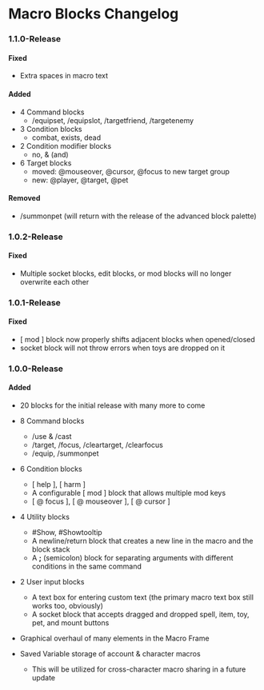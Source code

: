 # Macro Blocks Changelog
### 1.1.0-Release
#### Fixed
- Extra spaces in macro text

#### Added
- 4 Command blocks
  - /equipset, /equipslot, /targetfriend, /targetenemy
- 3 Condition blocks
  - combat, exists, dead
- 2 Condition modifier blocks
  - no, & (and)
- 6 Target blocks
  - moved: \@mouseover, \@cursor, \@focus to new target group
  - new: \@player, \@target, \@pet

#### Removed
- /summonpet (will return with the release of the advanced block palette)

### 1.0.2-Release
#### Fixed
- Multiple socket blocks, edit blocks, or mod blocks will no longer overwrite each other

### 1.0.1-Release
#### Fixed
- [ mod ] block now properly shifts adjacent blocks when opened/closed
- socket block will not throw errors when toys are dropped on it

### 1.0.0-Release
#### Added
- 20 blocks for the initial release with many more to come
- 8 Command blocks
    - /use & /cast
    - /target, /focus, /cleartarget, /clearfocus
    - /equip, /summonpet

- 6 Condition blocks
    - [ help ], [ harm ]
    - A configurable [ mod ] block that allows multiple mod keys
    - [ \@ focus ], [ \@ mouseover ], [ \@ cursor ] 
- 4 Utility blocks
    - #Show, #Showtooltip
    - A newline/return block that creates a new line in the macro and the block stack
    - A **;** (semicolon) block for separating arguments with different conditions in the same command

- 2 User input blocks
    - A text box for entering custom text (the primary macro text box still works too, obviously)
    - A socket block that accepts dragged and dropped spell, item, toy, pet, and mount buttons

- Graphical overhaul of many elements in the Macro Frame
- Saved Variable storage of account & character macros
  - This will be utilized for cross-character macro sharing in a future update